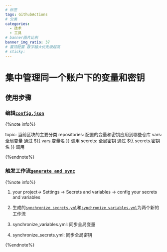 ```yaml
---
# 标签
tags: GithubActions
# 分类
categories:
  - 技术
  - 工具
# banner图片比例
banner_img_ratio: 37
# 置顶配置 数字越大优先级越高
# sticky:
---
```


# 集中管理同一个账户下的变量和密钥

## 使用步骤

### 编辑[`config.json`](https://github.com/nichuanfang/.github/blob/main/config.json)

{%note info%}

topic: 当前区块的主要分类
repositories: 配置的变量和密钥应用到哪些仓库
vars: 全局变量 通过 ${{ vars.变量名  }} 调用
secrets: 全局密钥 通过 ${{ secrets.密钥名 }} 调用

{%endnote%}

### 触发工作流[`generate and sync`](https://github.com/nichuanfang/.github/actions/workflows/main.yml)

{%note info%}

1. your project-> Settings -> Secrets and variables -> config your secrets and variables

2. 生成的[`synchronize_secrets.yml`](https://github.com/nichuanfang/.github/blob/main/.github/workflows/synchronize_secrets.yml)和[`synchronize_variables.yml`](https://github.com/nichuanfang/.github/blob/main/.github/workflows/synchronize_variables.yml)为两个新的工作流

3. synchronize_variables.yml: 同步全局变量

4. synchronize_secrets.yml: 同步全局密钥

{%endnote%}
